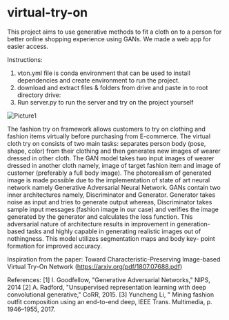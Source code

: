 # virtual-try-on
This project aims to use generative methods to fit a cloth on to a person for better online shopping experience using GANs.
We made a web app for easier access.


Instructions:
1. vton.yml file is conda environment that can be used to install dependencies and create environment to run the project.
2. download and extract files & folders from drive and paste in to root directory
    drive: 
3. Run server.py to run the server and try on the project yourself

![Picture1](https://user-images.githubusercontent.com/40380541/236368079-69b05b78-2f2e-46be-9f43-f29be6118e3d.png)

The fashion try on framework allows customers to try on clothing and fashion items
virtually before purchasing from E-commerce. The virtual cloth try on consists of
two main tasks: separates person body (pose, shape, color) from their clothing and
then generates new images of wearer dressed in other cloth. The GAN model takes
two input images of wearer dressed in another cloth namely, image of target fashion
item and image of customer (preferably a full body image). The photorealism of
generated image is made possible due to the implementation of state of art neural
network namely Generative Adversarial Neural Network. GANs contain two inner
architectures namely, Discriminator and Generator. Generator takes noise as input
and tries to generate output whereas, Discriminator takes sample input messages
(fashion image in our case) and verifies the image generated by the generator and
calculates the loss function. This adversarial nature of architecture results in
improvement in generation-based tasks and highly capable in generating realistic
images out of nothingness. This model utilizes segmentation maps and body key-
point formation for improved accuracy.

Inspiration from the paper:
Toward Characteristic-Preserving Image-based Virtual Try-On Network (https://arxiv.org/pdf/1807.07688.pdf)

References:
[1] I. Goodfellow, "Generative Adversarial Networks," NIPS, 2014
[2] A. Radford, "Unsupervised representation learning with deep             convolutional generative," CoRR, 2015.
[3] Yuncheng Li, " Mining fashion outfit composition using an end-to-end deep, IEEE Trans. Multimedia, p. 1946–1955, 2017.



